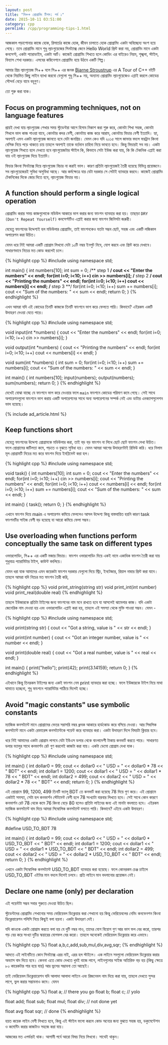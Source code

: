 ```yaml
---
layout: post
title: "সি++ প্রোগ্রামিং টিপস: পর্ব ১"
date: 2015-10-11 03:51:00
category: cpp
permlink: /cpp/programming-tips-1.html
---
```

আজকাল পড়াশোনার কাজে হোক, রিসার্চের কাজে হোক, জীবন চালাতে হোক প্রোগ্রামিং একটা অবিচ্ছেদ্য অংশ হয়ে গেছে।  তবে প্রোগ্রামিং মানে শুধু ল্যাংগুয়েজের সিনট্যাক্স জেনে Hello World প্রিন্ট করা নয়, প্রোগ্রামিং মানে একটা কনসেপ্ট, একটা প্যারাডাইম, একটা আর্ট। কাজেই প্রোগ্রামিং শিখতে হলে কোডিং এর বাইরেও নিয়ম, শৃঙ্খলা, স্টাইল, বিন্যাস শেখা দরকার। এসবের কম্বিনেশনে প্রোগ্রামিং হয়ে উঠবে একটি শিল্প।

আমার প্রিয় ল্যাংগুয়েজ সি++ বলে সি++ এর জনক [Bjarne Stroustrup](http://www.stroustrup.com/) এর A Tour of C++ বইটি থেকে নিয়মিত কিছু লাইন ব্যাখা করবো যেগুলো শুধু সি++ নয়, অন্যান্য প্রোগ্রামিং ল্যাংগুয়েজেও এপ্লাই করলে কোডের সৌন্দর্য বেড়ে যাবে বহুগুণ।

তো শুরু করা যাক।

## Focus on programming techniques, not on language features

প্রায়ই দেখা যায় ল্যাংগুয়েজ শেখার সময় স্টুডেন্টরা আগে হিসাব নিকাশ করা শুরু করে, কোনটা শিখা সহজ, কোনটা শিখলে ভাল কাজ পাওয়া যাবে, কোনটার কদর বেশী, কোনটায় কাজ করে আরাম, কোনটায় ফিচার বেশী ইত্যাদি। হ্যা, অবশ্যই এমন একটা ল্যাংগুয়েজ জানতে হবে যেটা জনপ্রিয়। যেমন কেও যদি ২০১৫ সালে জাভার বদলে ফরট্রান কিংবা বেসিক নিয়ে পড়ে থাকতে চায় তাহলে অবশ্যই তাকে বর্তমান চাহিদা নিয়ে ভাবতে হবে। কিন্তু ফিচারই সব নয়। একটা ল্যাংগুয়েজ শিখতে হলে দেখতে হবে ল্যাংগুয়েজটার স্টাইল কি, কিভাবে সেটা ইউজ করা যায়, কি কি টেকনিক এপ্লাই করা যায় ওই ল্যাংগুয়েজ দিয়ে ইত্যাদি।

ফিচার কিংবা সিনট্যাক্স দিয়ে ল্যাংগুয়েজ বিচার না করাই ভাল। কারণ প্রতিটা ল্যাংগুয়েজই তৈরী হয়েছে বিভিন্ন প্রয়োজনে। সব ল্যাংগুয়েজেরই সুবিধা অসুবিধা আছে। আর কর্মক্ষেত্রে যার যেটা দরকার সে সেটাই ব্যাবহার করবে। কাজেই প্রোগ্রামিং টেকনিকের দিকে জোর দিতে হবে, ল্যাংগুয়েজ ফিচার নয়।

## A function should perform a single logical operation

প্রোগ্রামিং করার সময় কাজগুলোকে মডিউল আকারে ভাগ করার জন্য ফাংশন ব্যাবহার করা হয়। তাছাড়া `DRY (Don't Repeat Yourself)` কনসেপ্টটিও এপ্লাই করার জন্য ফাংশন জিনিসটা জরুরী।

যেহেতু ফাংশনের উদ্দেশ্যই হল মডিউলার প্রোগ্রামিং, তাই ফাংশনকেও যতটা সম্ভব ছোট, সহজ এবং একটি লজিকাল অপারেশন করা উচিত।

যেমন ধরে নিই আমরা একটি প্রোগ্রাম লিখবো যেটা ১০টি নম্বর ইনপুট নিবে, যোগ করবে এবং প্রিন্ট করে দেখাবে। সাধারণভাবে নিচের মত কোড করলেই চলে।

{% highlight cpp %}
#include <iostream>
using namespace std;

int main()
{
    int numbers[10];
    int sum = 0;
    /** step 1 **/
    cout << "Enter the numbers" << endl;
    for(int i=0; i<10; i++)
        cin >> numbers[i];
    /** step 2 **/
    cout << "Printing the numbers" << endl;
    for(int i=0; i<10; i++)
        cout << numbers[i] << endl;
    /** step 3 **/
    for(int i=0; i<10; i++)
         sum += numbers[i];
    cout << "Sum of the numbers: " << sum << endl;
    return 0;
}
{% endhighlight %}

এখন আমরা যদি এই কোডের তিনটি কাজকে তিনটি ফাংশনে ভাগ করে ফেলতে পারি। কিভাবে? এইরকম একটি উদাহরণ দেওয়া যেতে পারে।

{% highlight cpp %}
#include <iostream>
using namespace std;

void input(int *numbers)
{
    cout << "Enter the numbers" << endl;
    for(int i=0; i<10; i++)
        cin >> numbers[i];
}

void output(int *numbers)
{
    cout << "Printing the numbers" << endl;
    for(int i=0; i<10; i++)
        cout << numbers[i] << endl;
}

void sum(int *numbers)
{
    int sum = 0;
    for(int i=0; i<10; i++)
         sum += numbers[i];
    cout << "Sum of the numbers: " << sum << endl;
}

int main()
{
    int numbers[10];
    input(numbers);
    output(numbers);
    sum(numbers);
    return 0;
}
{% endhighlight %}

দেখেই বোঝা যাচ্ছে যে ফাংশনে ভাগ করে দেওয়ার ফলে `main` ফাংশনে কোডের পরিমাণ কমে গেছে। সেই সাথে অপারেশনগুলো ফাংশনে ভাগ করায় একটি অপারেশনের সাথে অন্য অপারেশনের সম্পর্ক নেই এবং ডাটার এনক্যাপসুলেশন ভাল হয়েছে।

<div>{% include ad_article.html %}</div>

## Keep functions short

যেহেতু ফাংশনের উদ্দেশ্য প্রোগ্রামকে মডিউলার করা, তাই বড় বড় ফাংশন না লিখে ছোট ছোট ফাংশন লেখা উচিত। ফলে প্রোগ্রামের জটিলতা কমে, পড়তে ও বুঝতে সুবিধা হয়। যেমন আমরা আগের উদাহরণটাই রিভিউ করি। ধরে নিলাম মূল প্রোগ্রামটি নিচের মত করে ফাংশন দিয়ে ইমপ্লিমেন্ট করা হল।

{% highlight cpp %}
#include <iostream>
using namespace std;

void task()
{
    int numbers[10];
    int sum = 0;
    cout << "Enter the numbers" << endl;
    for(int i=0; i<10; i++)
        cin >> numbers[i];
    cout << "Printing the numbers" << endl;
    for(int i=0; i<10; i++)
        cout << numbers[i] << endl;
    for(int i=0; i<10; i++)
         sum += numbers[i];
    cout << "Sum of the numbers: " << sum << endl;
}

int main()
{
    task();
    return 0;
}
{% endhighlight %}

এখানে ফাংশন দিয়ে main এ অপারেশন কমিয়ে ফেললেও আসল উদ্দেশ্য কিন্তু বাস্তবায়িত হয়নি কারণ task ফাংশনটির সাইজ বেশী বড় হয়েছে যা আরো কমিয়ে ফেলা সম্ভব।

## Use overloading when functions perform conceptually the same task on different types

ওভারলোডিং, সি++ এর একটি মজার ফিচার। ফাংশন ওভারলোডিং দিয়ে একই নামে একাধিক ফাংশন তৈরী করা যায় শুধুমাত্র প্যারামিটার টাইপ, কাউন্ট বদলিয়ে।

যেমন ধরা যাক আমাদের এমন কয়েকটা ফাংশন দরকার যেগুলো দিয়ে স্ট্রিং, ইনটেজার, রিয়াল নাম্বার প্রিন্ট করা যাবে। তাহলে আমরা যদি নিচের মত ফাংশন তৈরী করি,

{% highlight cpp %}
void print_string(string str)
void print_int(int number)
void print_real(double real)
{% endhighlight %}

তাহলে ইউজারকে প্রতিটা টাইপের জন্য ফাংশনের নাম মনে রাখতে হবে যা আসলেই ঝামেলার কাজ। যদি একটা জেনেরিক নাম দেওয়া হয় এবং ওভারলোডিং এপ্লাই করা হয়, তাহলে এই সমস্যা থেকে মুক্তি পাওয়া সম্ভব। যেমন -

{% highlight cpp %}
#include <iostream>
using namespace std;

void print(string str)
{
    cout << "Got a string, value is " << str << endl;
}

void print(int number)
{
    cout << "Got an integer number, value is " << number << endl;
}

void print(double real)
{
    cout << "Got a real number, value is " << real << endl;
}

int main()
{
    print("hello");
    print(42);
    print(3.14159);
    return 0;
}
{% endhighlight %}

এইখানে কিন্তু তিনরকম টাইপের জন্য একই ফাংশন নেম print ব্যাবহার করা হচ্ছে। ফলে ইউজারকে টাইপ নিয়ে মাথা ঘামাতে হচ্ছেনা, শুধু ফাংশনে প্যারামিটার পাঠিয়ে দিলেই হচ্ছে।

## Avoid "magic constants" use symbolic constants

ম্যাজিক কনসট্যান্ট মানে প্রোগ্রামের ভেতর সরাসরি নম্বর ধ্রুবক আকারে হার্ডকোড করে বসিয়ে দেওয়া। আর সিম্বলিক কনসট্যান্ট মানে একটা রেফারেন্স কনসট্যান্টকে পয়েন্ট করে ব্যাবহার করা। একটা উদাহরণ দিলে বিষয়টা ক্লিয়ার হবে।

ধরে নিই আমাদের একটা প্রোগ্রাম লাগবে যেটা ইউএস ডলার থেকে বাংলাদেশী টাকায় কনভার্ট করতে পারে। সাধারণত ডলার ভ্যালুর সাথে কনভার্শন রেট গুণ করলেই কাজটা করা যায়। একটা ডেমো প্রোগ্রাম দেখা যাক।

{% highlight cpp %}
#include <iostream>
using namespace std;

int main()
{
    int dollar0 = 99;
    cout << dollar0 << " USD = " << dollar0 * 78 << " BDT" << endl;
    int dollar1 = 1200;
    cout << dollar1 << " USD = " << dollar1 * 78 << " BDT" << endl;
    int dollar2 = 499;
    cout << dollar2 << " USD = " << dollar2 * 78 << " BDT" << endl;
    return 0;
}
{% endhighlight %}

এই প্রোগ্রামে 99, 1200, 499 তিনটি ভ্যালু BDT তে কনভার্ট করা হয়েছে 78 দিয়ে গুণ করে। এই প্রোগ্রামে একটাই সমস্যা, সেটা হল কনভার্শন স্টেটমেন্ট বেশী হলে 78 সংখ্যাটা বারবার লিখতে হবে। সেই সাথে কোন কারণে কনভার্শন রেট 78 থেকে কমে 76 কিংবা বেড়ে 80 হলেও প্রতিটা লাইনের জন্য এই মানটা বদলাতে হবে। এইরকম ম্যাজিক কনসট্যান্ট বাদ দিয়ে আমরা সিম্বোলিক কনসট্যান্ট বসাতে পারি। কিভাবে? এইযে একটা উদাহরণ।

{% highlight cpp %}
#include <iostream>
using namespace std;

#define USD_TO_BDT 78

int main()
{
    int dollar0 = 99;
    cout << dollar0 << " USD = " << dollar0 * USD_TO_BDT << " BDT" << endl;
    int dollar1 = 1200;
    cout << dollar1 << " USD = " << dollar1 * USD_TO_BDT << " BDT" << endl;
    int dollar2 = 499;
    cout << dollar2 << " USD = " << dollar2 * USD_TO_BDT << " BDT" << endl;
    return 0;
}
{% endhighlight %}

এখানে একটা সিম্বোলিক কনসট্যান্ট USD_TO_BDT ব্যাবহার করা হয়েছে। ফলে কোনরকম চেঞ্জ চাইলে USD_TO_BDT এইটার মান বদলে দিলেই চলবে। প্রতি লাইনে মান বদলানোর প্রয়োজন নেই।

## Declare one name (only) per declaration

এই পয়েন্টটা সম্ভব সবার শুরুতে দেওয়া উচিত ছিল।

স্টুডেন্টদের প্রোগ্রামিং শেখানোর সময় ভেরিয়েবল ডিক্লেয়ার করা শেখানো হয় কিন্তু ভেরিয়েবলের নেমিং কনভেনশন কিংবা ডিক্লেয়ারেশন পলিসি নিয়ে কিছুই বলা হয়না। একটা উদাহরণ দেই।

যদি কাওকে একটা প্রোগ্রাম করতে বলা হয় যে দুটি নম্বর নাও, তাদের যোগ বিয়োগ গুণ আর ভাগ ফল বের করো, তারপর গড় বের করে সংখ্যা দুটির স্কয়ারের যোগফল বের করো। তাহলে অনেকেই ভেরিয়েবল ডিক্লেয়ার করে এভাবে।

{% highlight cpp %}
float a,b,c,add,sub,mul,div,avg,sqr;
{% endhighlight %}

আদতে এই লাইনটিতে কোন সিনট্যাক্স এরর নাই, এরর হল স্টাইলে। এক লাইনে সবগুলো ভেরিয়েবল ডিক্লেয়ার করার অভ্যাস বাদ দিতে হবে। কেননা এতে কোড দেখতে খুবই বাজে লাগে, লাইনগুলোর সাইজ অতিরিক্ত বড় হয় (কিছু ক্ষেত্রে ৮০ কারেকটার পার হয়ে যায়) আর ভুলের সম্ভাবনা তো আছেই।

তাই ভেরিয়েবল ডিক্লেয়ারেশন যদি আলাদা আলাদা লাইনে এবং রিজনেবল নাম দিয়ে করা যায়, তাহলে দেখতে সুন্দর লাগে, ভুল করার সম্ভাবনাও কমে। যেমন

{% highlight cpp %}
float a; // there you go
float b;
float c; // yolo

float add;
float sub;
float mul;
float div; // not done yet

float avg
float sqr; // done
{% endhighlight %}

হয়ত কয়েক লাইন বেশী লিখতে হবে, কিন্তু এই স্টাইল ফলো করলে কোড অন্যের জন্য বুঝতে সহজ হয়, ডকুমেন্টেশন ও কমেন্টিং করার কাজটাও সহজে করা যায়।

আজকের মত এপর্যন্তই থাক। আগামী পর্বে আরো বিষয় নিয়ে লিখবো। সাথেই থাকুন।
